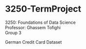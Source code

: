 # 3250-TermProject
3250: Foundations of Data Science<br>
Professor: Ghassem Tofighi<br>
Group 3

German Credit Card Dataset

